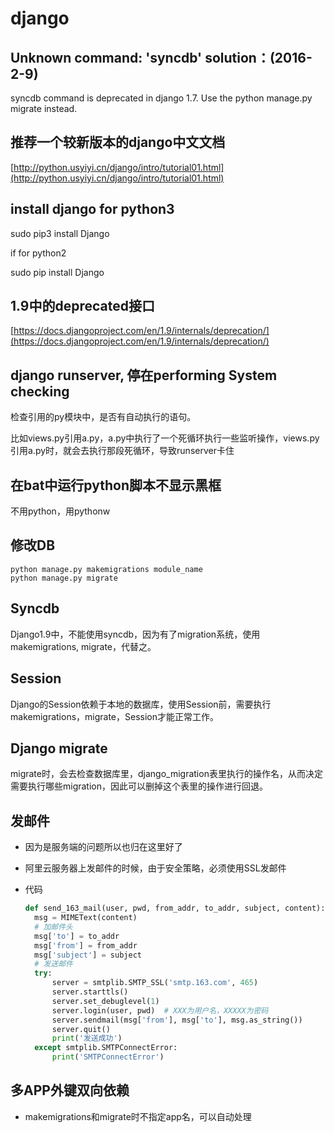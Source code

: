 # django

## Unknown command: 'syncdb'  solution：\(2016-2-9\)

syncdb command is deprecated in django 1.7. Use the python manage.py migrate instead.

## 推荐一个较新版本的django中文文档

[http://python.usyiyi.cn/django/intro/tutorial01.html](http://python.usyiyi.cn/django/intro/tutorial01.html)

## install django for python3

sudo pip3 install Django

if for python2

sudo pip install Django

## 1.9中的deprecated接口

[https://docs.djangoproject.com/en/1.9/internals/deprecation/](https://docs.djangoproject.com/en/1.9/internals/deprecation/)

## django runserver, 停在performing System checking

检查引用的py模块中，是否有自动执行的语句。

比如views.py引用a.py，a.py中执行了一个死循环执行一些监听操作，views.py引用a.py时，就会去执行那段死循环，导致runserver卡住

## 在bat中运行python脚本不显示黑框

不用python，用pythonw

## 修改DB

```text
python manage.py makemigrations module_name
python manage.py migrate
```

## Syncdb

Django1.9中，不能使用syncdb，因为有了migration系统，使用makemigrations, migrate，代替之。

## Session

Django的Session依赖于本地的数据库，使用Session前，需要执行makemigrations，migrate，Session才能正常工作。

## Django migrate

migrate时，会去检查数据库里，django\_migration表里执行的操作名，从而决定需要执行哪些migration，因此可以删掉这个表里的操作进行回退。

## 发邮件

* 因为是服务端的问题所以也归在这里好了
* 阿里云服务器上发邮件的时候，由于安全策略，必须使用SSL发邮件
* 代码

  ```python
  def send_163_mail(user, pwd, from_addr, to_addr, subject, content):
    msg = MIMEText(content)
    # 加邮件头
    msg['to'] = to_addr
    msg['from'] = from_addr
    msg['subject'] = subject
    # 发送邮件
    try:
        server = smtplib.SMTP_SSL('smtp.163.com', 465)
        server.starttls()
        server.set_debuglevel(1)
        server.login(user, pwd)  # XXX为用户名，XXXXX为密码
        server.sendmail(msg['from'], msg['to'], msg.as_string())
        server.quit()
        print('发送成功')
    except smtplib.SMTPConnectError:
        print('SMTPConnectError')
  ```

## 多APP外键双向依赖

* makemigrations和migrate时不指定app名，可以自动处理

